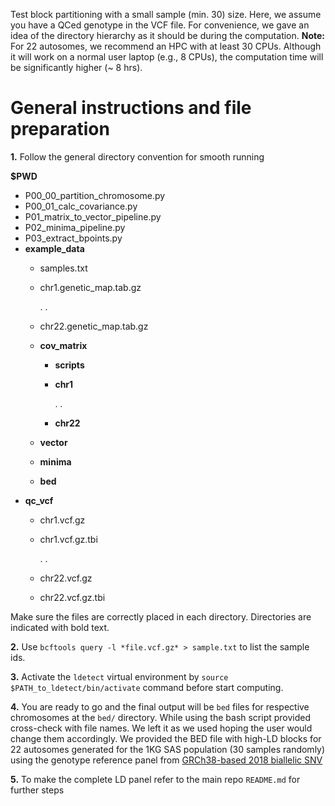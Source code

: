 Test block partitioning with a small sample (min. 30) size. Here, we assume you have a QCed genotype in the VCF file. For convenience, we gave an idea of the directory hierarchy as it should be during the computation. **Note:** For 22 autosomes, we recommend an HPC with at least 30 CPUs. Although it will work on a normal user laptop (e.g., 8 CPUs), the computation time will be significantly higher (~ 8 hrs).

# General instructions and file preparation
**1.** Follow the general directory convention for smooth running

**$PWD**
  * P00_00_partition_chromosome.py
  * P00_01_calc_covariance.py
  * P01_matrix_to_vector_pipeline.py
  * P02_minima_pipeline.py
  * P03_extract_bpoints.py
  * **example_data**
      * samples.txt
      * chr1.genetic_map.tab.gz
        
        .
        .
        
      * chr22.genetic_map.tab.gz
      * **cov_matrix**
          * **scripts**
          * **chr1**
            
            .
            .
            
          * **chr22**
      * **vector**
      * **minima**
      * **bed**
  * **qc_vcf**
      * chr1.vcf.gz
      * chr1.vcf.gz.tbi
        
        .
        .
        
      * chr22.vcf.gz
      * chr22.vcf.gz.tbi

Make sure the files are correctly placed in each directory. Directories are indicated with bold text.

**2.** Use `bcftools query -l *file.vcf.gz* > sample.txt` to list the sample ids. 

**3.** Activate the `ldetect` virtual environment by `source $PATH_to_ldetect/bin/activate` command before start computing.

**4.** You are ready to go and the final output will be `bed` files for respective chromosomes at the `bed/` directory. While using the bash script provided cross-check with file names. We left it as we used hoping the user would change them accordingly. We provided the BED file with high-LD blocks for 22 autosomes generated for the 1KG SAS population (30 samples randomly) using the genotype reference panel from [GRCh38-based 2018 biallelic SNV](https://ftp.1000genomes.ebi.ac.uk/vol1/ftp/data_collections/1000_genomes_project/release/20181203_biallelic_SNV/)  

**5.** To make the complete LD panel refer to the main repo `README.md` for further steps
